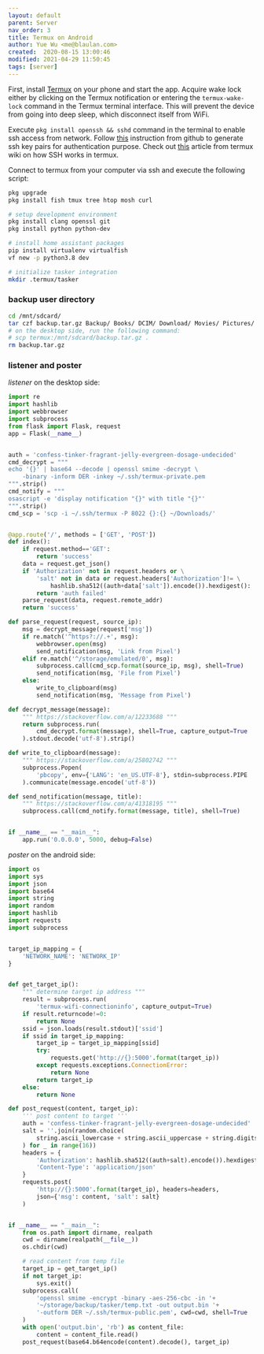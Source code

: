 ```yaml
---
layout: default
parent: Server
nav_order: 3
title: Termux on Android
author: Yue Wu <me@blaulan.com>
created:  2020-08-15 13:00:46
modified: 2021-04-29 11:50:45
tags: [server]
---
```


First, install [Termux](https://termux.com) on your phone and start the app. Acquire wake lock either by clicking on the Termux notification or entering the `termux-wake-lock` command in the Termux terminal interface. This will prevent the device from going into deep sleep, which disconnect itself from WiFi.

Execute `pkg install openssh && sshd` command in the terminal to enable ssh access from network. Follow [this](https://help.github.com/articles/generating-a-new-ssh-key-and-adding-it-to-the-ssh-agent) instruction from github to generate ssh key pairs for authentication purpose. Check out [this](https://wiki.termux.com/wiki/SSH) article from termux wiki on how SSH works in termux.

Connect to termux from your computer via ssh and execute the following script:

```bash
pkg upgrade
pkg install fish tmux tree htop mosh curl

# setup development environment
pkg install clang openssl git
pkg install python python-dev

# install home assistant packages
pip install virtualenv virtualfish
vf new -p python3.8 dev

# initialize tasker integration
mkdir .termux/tasker
```

### backup user directory

```bash
cd /mnt/sdcard/
tar czf backup.tar.gz Backup/ Books/ DCIM/ Download/ Movies/ Pictures/ Tasker/
# on the desktop side, run the following command:
# scp termux:/mnt/sdcard/backup.tar.gz .
rm backup.tar.gz
```

### listener and poster

*listener* on the desktop side:

```python
import re
import hashlib
import webbrowser
import subprocess
from flask import Flask, request
app = Flask(__name__)


auth = 'confess-tinker-fragrant-jelly-evergreen-dosage-undecided'
cmd_decrypt = """
echo '{}' | base64 --decode | openssl smime -decrypt \
    -binary -inform DER -inkey ~/.ssh/termux-private.pem
""".strip()
cmd_notify = """
osascript -e 'display notification "{}" with title "{}"'
""".strip()
cmd_scp = 'scp -i ~/.ssh/termux -P 8022 {}:{} ~/Downloads/'


@app.route('/', methods = ['GET', 'POST'])
def index():
    if request.method=='GET':
        return 'success'
    data = request.get_json()
    if 'Authorization' not in request.headers or \
        'salt' not in data or request.headers['Authorization']!= \
            hashlib.sha512((auth+data['salt']).encode()).hexdigest():
        return 'auth failed'
    parse_request(data, request.remote_addr)
    return 'success'

def parse_request(request, source_ip):
    msg = decrypt_message(request['msg'])
    if re.match('^https?://.+', msg):
        webbrowser.open(msg)
        send_notification(msg, 'Link from Pixel')
    elif re.match('^/storage/emulated/0', msg):
        subprocess.call(cmd_scp.format(source_ip, msg), shell=True)
        send_notification(msg, 'File from Pixel')
    else:
        write_to_clipboard(msg)
        send_notification(msg, 'Message from Pixel')

def decrypt_message(message):
    """ https://stackoverflow.com/a/12233688 """
    return subprocess.run(
        cmd_decrypt.format(message), shell=True, capture_output=True
    ).stdout.decode('utf-8').strip()

def write_to_clipboard(message):
    """ https://stackoverflow.com/a/25802742 """
    subprocess.Popen(
        'pbcopy', env={'LANG': 'en_US.UTF-8'}, stdin=subprocess.PIPE
    ).communicate(message.encode('utf-8'))

def send_notification(message, title):
    """ https://stackoverflow.com/a/41318195 """
    subprocess.call(cmd_notify.format(message, title), shell=True)


if __name__ == "__main__":
    app.run('0.0.0.0', 5000, debug=False)
```

*poster* on the android side:

```python
import os
import sys
import json
import base64
import string
import random
import hashlib
import requests
import subprocess


target_ip_mapping = {
    'NETWORK_NAME': 'NETWORK_IP'
}


def get_target_ip():
    """ determine target ip address """
    result = subprocess.run(
        'termux-wifi-connectioninfo', capture_output=True)
    if result.returncode!=0:
        return None
    ssid = json.loads(result.stdout)['ssid']
    if ssid in target_ip_mapping:
        target_ip = target_ip_mapping[ssid]
        try:
            requests.get('http://{}:5000'.format(target_ip))
        except requests.exceptions.ConnectionError:
            return None
        return target_ip
    else:
        return None

def post_request(content, target_ip):
    ''' post content to target '''
    auth = 'confess-tinker-fragrant-jelly-evergreen-dosage-undecided'
    salt = ''.join(random.choice(
        string.ascii_lowercase + string.ascii_uppercase + string.digits
    ) for _ in range(16))
    headers = {
        'Authorization': hashlib.sha512((auth+salt).encode()).hexdigest(),
        'Content-Type': 'application/json'
    }
    requests.post(
        'http://{}:5000'.format(target_ip), headers=headers,
        json={'msg': content, 'salt': salt}
    )


if __name__ == "__main__":
    from os.path import dirname, realpath
    cwd = dirname(realpath(__file__))
    os.chdir(cwd)

    # read content from temp file
    target_ip = get_target_ip()
    if not target_ip:
        sys.exit()
    subprocess.call(
        'openssl smime -encrypt -binary -aes-256-cbc -in '+
        '~/storage/backup/tasker/temp.txt -out output.bin '+
        '-outform DER ~/.ssh/termux-public.pem', cwd=cwd, shell=True
    )
    with open('output.bin', 'rb') as content_file:
        content = content_file.read()
    post_request(base64.b64encode(content).decode(), target_ip)
``` 
